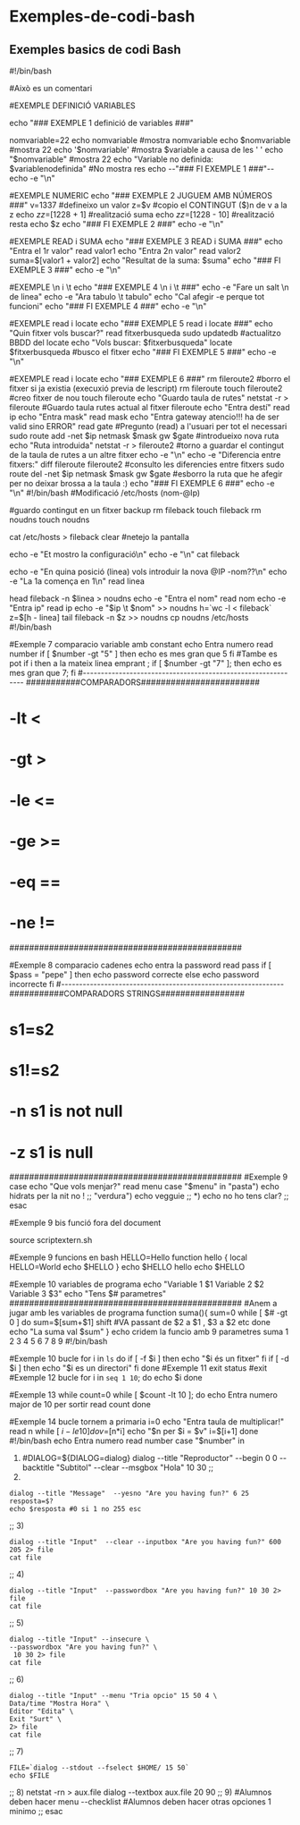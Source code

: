 # Exemples-de-codi-bash
 Exemples basics de codi Bash
-------------------------------
#!/bin/bash

#Això es un comentari

#EXEMPLE DEFINICIÓ VARIABLES

echo "### EXEMPLE 1 definició de variables ###"

nomvariable=22
echo nomvariable #mostra nomvariable
echo $nomvariable #mostra 22
echo '$nomvariable' #mostra $variable a causa de les ' '
echo "$nomvariable" #mostra 22
echo "Variable no definida: $variablenodefinida" #No mostra res
echo --"### FI EXEMPLE 1 ###"--
echo -e "\n"

#EXEMPLE NUMERIC
echo "### EXEMPLE 2 JUGUEM AMB NÚMEROS ###"
v=1337 #defineixo un valor
z=$v #copio el CONTINGUT ($)n de v a la z
echo $z
z=$[1228 + 1] #realització suma
echo $z
z=$[1228 - 10] #realització resta
echo $z
echo "### FI EXEMPLE 2 ###"
echo -e "\n"

#EXEMPLE READ i SUMA
echo "### EXEMPLE 3 READ i SUMA ###"
echo "Entra el 1r valor"
read valor1
echo "Entra 2n valor"
read valor2
suma=$[valor1 + valor2]
echo "Resultat de la suma:  $suma"
echo "### FI EXEMPLE 3 ###"
echo -e "\n"

#EXEMPLE \n i \t
echo "### EXEMPLE 4 \n i \t ###"
echo -e  "Fare un salt \n de linea"
echo -e "Ara tabulo \t tabulo"
echo "Cal afegir -e perque tot funcioni"
echo "### FI EXEMPLE 4 ###"
echo -e "\n"


#EXEMPLE read i locate
echo "### EXEMPLE 5 read i locate ###"
echo "Quin fitxer vols buscar?"
read fitxerbusqueda
sudo updatedb #actualitzo BBDD del locate
echo "Vols buscar: $fitxerbusqueda"
locate $fitxerbusqueda #busco el fitxer 
echo "### FI EXEMPLE 5 ###"
echo -e "\n"

#EXEMPLE read i locate
echo "### EXEMPLE 6 ###"
rm fileroute2 #borro el fitxer si ja existia (execuxió previa de lescript)
rm fileroute
touch fileroute2 #creo fitxer de nou
touch fileroute	
echo "Guardo taula de rutes"
netstat -r > fileroute #Guardo taula rutes actual al fitxer fileroute
echo "Entra destí"
read ip
echo "Entra mask"
read mask
echo "Entra gateway atencio!!! ha de ser valid sino ERROR"
read gate
#Pregunto (read) a l'usuari per tot el necessari
sudo route add -net $ip netmask $mask gw $gate #introdueixo nova ruta
echo "Ruta introduida"
netstat -r > fileroute2 #torno a guardar el contingut de la taula de rutes a un altre fitxer
echo -e "\n"
echo -e "Diferencia entre fitxers:"
diff fileroute fileroute2 #consulto les diferencies entre fitxers
sudo route del -net $ip netmask $mask gw $gate #esborro la ruta que he afegir per no deixar brossa a la taula :)
echo "### FI EXEMPLE 6 ###"
echo -e "\n"
#!/bin/bash
#Modificació /etc/hosts (nom-@Ip)

#guardo contingut en un fitxer backup
rm fileback
touch fileback
rm noudns
touch noudns

cat /etc/hosts > fileback
clear #netejo la pantalla

echo -e "Et mostro la configuració\n"
echo -e "\n"
cat fileback

echo -e "En quina posició (linea) vols introduir la nova @IP -nom??\n"
echo -e "La 1a comença en 1\n"
read linea

head fileback -n $linea > noudns
echo -e "Entra el nom"
read nom
echo -e "Entra ip"
read ip
echo -e "$ip \t $nom" >> noudns
h=`wc -l < fileback`
z=$[h - linea]
tail fileback -n $z >> noudns
cp noudns /etc/hosts
#!/bin/bash

#Exemple 7 comparacio variable amb constant
echo Entra numero
read number
if [ $number -gt "5" ]
then
	echo es mes gran que 5
fi
#Tambe es pot if i then a la mateix linea emprant ;
if [ $number -gt "7" ]; then
echo es mes gran que 7; fi
#-------------------------------------------------------------
###########COMPARADORS########################
#  -lt <
#  -gt >
#  -le <=
#  -ge >=
#  -eq ==
#  -ne !=
###############################################

#Exemple 8 comparacio cadenes
echo entra la password
read pass
if [ $pass = "pepe" ]
then
	echo password correcte
else
	echo password incorrecte
fi
#--------------------------------------------------------------
###########COMPARADORS STRINGS#################
#  s1=s2
#  s1!=s2
#  -n s1 is not null
#  -z s1 is null
###############################################
#Exemple 9 case
echo "Que vols menjar?"
read menu
case "$menu" in
	"pasta")
		echo hidrats per la nit no !
	;;
	"verdura")
		echo vegguie
	;;
	*)
		echo no ho tens clar?
	;;
esac

#Exemple 9 bis funció fora del document

source scriptextern.sh

#Exemple 9 funcions en bash
HELLO=Hello
function hello {
	local HELLO=World
	echo $HELLO
}
echo  $HELLO
hello
echo $HELLO


#Exemple 10 variables de programa
echo "Variable 1 $1 Variable 2 $2 Variable 3 $3"
echo "Tens $# parametres"
###############################################
#Anem a jugar amb les variables de programa
function suma(){
	sum=0
	while [ $# -gt 0 ]
	do 
		sum=$[sum+$1]
		shift  #VA passant de $2 a $1 , $3 a $2 etc
	done
	echo "La suma val $sum"
}
echo cridem la funcio amb 9 parametres
suma 1 2 3 4 5 6 7 8 9
#!/bin/bash

#Exemple 10 bucle 
for i in `ls`
do
	if [ -f $i ]
	then
		echo "$i és un fitxer"
	fi
	if [ -d $i ]
	then
		echo "$i es un directori"
	fi
done
#Exemple 11 exit status
#exit
#Exemple 12 bucle
for i in `seq 1 10`; do
echo $i
done

#Exemple 13 while
count=0
while [ $count -lt 10 ]; do
	echo Entra numero major de 10 per sortir
	read count
done 

#Exemple 14 bucle tornem a primaria
i=0
echo "Entra taula de multiplicar!"
read n
while [ $i -le 10 ]
do
	v=$[n*i]
	echo "$n per $i = $v"
	i=$[i+1]
done
#!/bin/bash
echo Entra numero
read number
case "$number" in

1)
	#DIALOG=${DIALOG=dialog}
	dialog --title "Reproductor" --begin 0 0 --backtitle "Subtitol" --clear --msgbox "Hola" 10 30
;;
2)

	dialog --title "Message"  --yesno "Are you having fun?" 6 25
	resposta=$?
	echo $resposta #0 si 1 no 255 esc
;;
3)

	dialog --title "Input"  --clear --inputbox "Are you having fun?" 600 205 2> file
	cat file
;;
4)

	dialog --title "Input"  --passwordbox "Are you having fun?" 10 30 2> file
	cat file
;;
5)

	dialog --title "Input" --insecure \
	--passwordbox "Are you having fun?" \
	 10 30 2> file
	cat file
;;
6)

	dialog --title "Input" --menu "Tria opcio" 15 50 4 \
	Data/time "Mostra Hora" \
	Editor "Edita" \
	Exit "Surt" \
	2> file
	cat file
;;
7)

	FILE=`dialog --stdout --fselect $HOME/ 15 50`
	echo $FILE
;;
8)
	netstat -rn > aux.file
	dialog --textbox aux.file 20 90
;;
9)
	#Alumnos deben hacer menu --checklist
	#Alumnos deben hacer otras opciones 1 minimo 
;;
esac

















